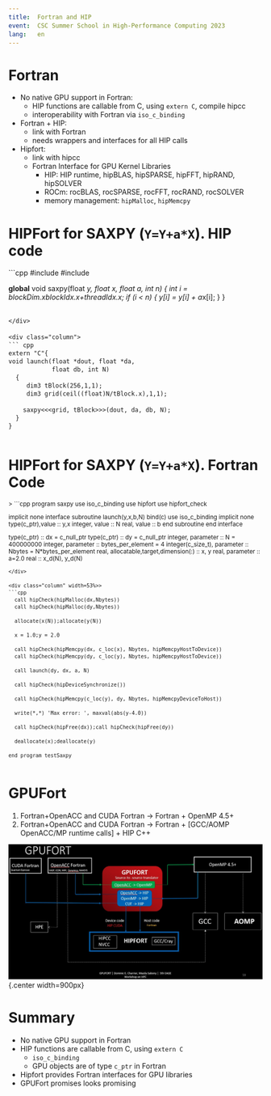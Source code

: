 ```yaml
---
title:  Fortran and HIP
event:  CSC Summer School in High-Performance Computing 2023
lang:   en
---
```




# Fortran

* No native GPU support in Fortran:
    - HIP functions are callable from C, using `extern C`, compile hipcc
    - interoperability with Fortran via `iso_c_binding` 
* Fortran + HIP:
    - link with Fortran
    - needs wrappers and interfaces for all HIP calls
* Hipfort:
    - link with hipcc
    - Fortran Interface for GPU Kernel Libraries
      - HIP: HIP runtime, hipBLAS, hipSPARSE, hipFFT, hipRAND, hipSOLVER
      - ROCm: rocBLAS, rocSPARSE, rocFFT, rocRAND, rocSOLVER
      - memory management: `hipMalloc`, `hipMemcpy`



# HIPFort for SAXPY (`Y=Y+a*X`). HIP code
<div class="column">
```cpp
#include <hip/hip_runtime.h>
#include <cstdio>

__global__ void saxpy(float *y, float *x, 
                      float a, int n)
{
    int i = blockDim.x*blockIdx.x+threadIdx.x;
    if (i < n) {
      y[i] = y[i] + a*x[i];
    }
}
``` 

</div>

<div class="column">
``` cpp
extern "C"{
void launch(float *dout, float *da, 
            float db, int N)
  {
     dim3 tBlock(256,1,1);
     dim3 grid(ceil((float)N/tBlock.x),1,1);
    
    saxpy<<<grid, tBlock>>>(dout, da, db, N);
  }
}
```
</div>

# HIPFort for SAXPY (`Y=Y+a*X`). Fortran Code
<small>
<div class="column" width=45%>>
```cpp
program saxpy
  use iso_c_binding
  use hipfort
  use hipfort_check

  implicit none
  interface
     subroutine launch(y,x,b,N) bind(c)
       use iso_c_binding
       implicit none
       type(c_ptr),value :: y,x
       integer, value :: N
       real, value :: b
     end subroutine
  end interface

  type(c_ptr) :: dx = c_null_ptr
  type(c_ptr) :: dy = c_null_ptr
  integer, parameter :: N = 400000000
  integer, parameter :: bytes_per_element = 4
  integer(c_size_t), parameter :: Nbytes = N*bytes_per_element
  real, allocatable,target,dimension(:) :: x, y
  real, parameter ::  a=2.0
  real :: x_d(N), y_d(N)

```
</div>

<div class="column" width=53%>>
```cpp
  call hipCheck(hipMalloc(dx,Nbytes))
  call hipCheck(hipMalloc(dy,Nbytes))

  allocate(x(N));allocate(y(N))

  x = 1.0;y = 2.0

  call hipCheck(hipMemcpy(dx, c_loc(x), Nbytes, hipMemcpyHostToDevice))
  call hipCheck(hipMemcpy(dy, c_loc(y), Nbytes, hipMemcpyHostToDevice))

  call launch(dy, dx, a, N)

  call hipCheck(hipDeviceSynchronize())

  call hipCheck(hipMemcpy(c_loc(y), dy, Nbytes, hipMemcpyDeviceToHost))

  write(*,*) 'Max error: ', maxval(abs(y-4.0))

  call hipCheck(hipFree(dx));call hipCheck(hipFree(dy))

  deallocate(x);deallocate(y)

end program testSaxpy
```
</div>
</small>

# GPUFort
1. Fortran+OpenACC and CUDA Fortran -> Fortran + OpenMP 4.5+
2. Fortran+OpenACC and CUDA Fortran -> Fortran + [GCC/AOMP OpenACC/MP runtime calls] + HIP C++
    
![](img/gpufort.png){.center width=900px}
    


# Summary

* No native GPU support in Fortran
* HIP functions are callable from C, using `extern C`
  - `iso_c_binding` 
  - GPU objects are of type `c_ptr` in Fortran
* Hipfort provides Fortran interfaces for GPU libraries
* GPUFort promises looks promising
